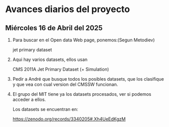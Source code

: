 # Avances diarios del proyecto

## Miércoles 16 de Abril del 2025

1. Para buscar en el Open data Web page, ponemos:(Segun Metodiev)
   
   jet primary dataset

3. Aqui hay varios datasets, ellos usan
   
   CMS 2011A Jet Primary Dataset (+ Simulation)

5. Pedir a André que busque todos los posibles datasets, que los clasifique y que vea con cual version del CMSSW funcionan.

6. El grupo del MIT tiene ya los datasets procesados, ver si podemos acceder a ellos.

   Los datasets se encuentran en:

   https://zenodo.org/records/3340205#.Xh4UeEdKgzM




